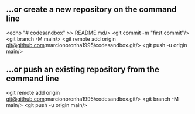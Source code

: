 ## …or create a new repository on the command line

<echo "# codesandbox" >> README.md/>
<git init/>
<git add README.md/>
<git commit -m "first commit"/>
<git branch -M main/>
<git remote add origin git@github.com:marcionoronha1995/codesandbox.git/>
<git push -u origin main/>
## …or push an existing repository from the command line
<git remote add origin git@github.com:marcionoronha1995/codesandbox.git/>
<git branch -M main/>
<git push -u origin main/>